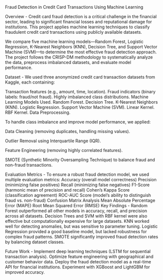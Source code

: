 Fraud Detection in Credit Card Transactions Using Machine Learning

Overview -
Credit card fraud detection is a critical challenge in the financial sector, leading to significant financial losses and reputational damage for institutions. This project applies machine learning techniques to classify fraudulent credit card transactions using publicly available datasets.

We compare five machine learning models—Random Forest, Logistic Regression, K-Nearest Neighbors (KNN), Decision Tree, and Support Vector Machine (SVM)—to determine the most effective fraud detection approach. The project follows the CRISP-DM methodology to systematically analyze the data, preprocess imbalanced datasets, and evaluate model performance.

Dataset -
We used three anonymized credit card transaction datasets from Kaggle, each containing:

Transaction features (e.g., amount, time, location).
Fraud indicators (binary labels: fraud/not fraud).
Highly imbalanced class distributions.
Machine Learning Models Used.
Random Forest.
Decision Tree.
K-Nearest Neighbors (KNN).
Logistic Regression.
Support Vector Machine (SVM).
Linear Kernel.
RBF Kernel.
Data Preprocessing.

To handle class imbalance and improve model performance, we applied:

Data Cleaning (removing duplicates, handling missing values).

Outlier Removal using Interquartile Range (IQR).

Feature Engineering (removing highly correlated features).

SMOTE (Synthetic Minority Oversampling Technique) to balance fraud and non-fraud transactions.

Evaluation Metrics - 
To ensure a robust fraud detection model, we used multiple evaluation metrics:
Accuracy (overall model correctness)
Precision (minimizing false positives)
Recall (minimizing false negatives)
F1-Score (harmonic mean of precision and recall)
Cohen’s Kappa Score (classification agreement)
ROC-AUC Score (model’s ability to distinguish fraud vs. non-fraud)
Confusion Matrix Analysis
Mean Absolute Percentage Error (MAPE)
Root Mean Squared Error (RMSE)
Key Findings - 
Random Forest outperformed all other models in accuracy, recall, and precision across all datasets.
Decision Trees and SVM with RBF kernel were also effective but computationally expensive for large datasets.
KNN worked well for detecting anomalies, but was sensitive to parameter tuning.
Logistic Regression provided a good baseline model, but lacked robustness for complex fraud patterns.
SMOTE significantly improved fraud detection rates by balancing dataset classes.

Future Work - 
Implement deep learning techniques (LSTM for sequential transaction analysis).
Optimize feature engineering with geographical and customer behavior data.
Deploy the fraud detection model as a real-time API for financial institutions.
Experiment with XGBoost and LightGBM for improved accuracy.
